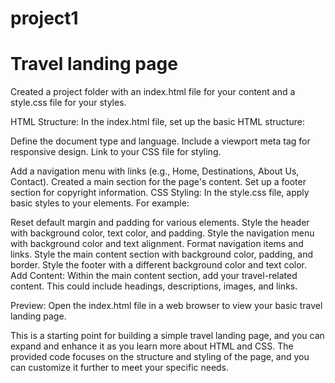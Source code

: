 # project1
# Travel landing page
 Created a project folder with an index.html file for your content and a style.css file for your styles.

HTML Structure: In the index.html file, set up the basic HTML structure:

Define the document type and language.
Include a viewport meta tag for responsive design.
Link to your CSS file for styling.

Add a navigation menu with links (e.g., Home, Destinations, About Us, Contact).
Created a main section for the page's content.
Set up a footer section for copyright information.
CSS Styling: In the style.css file, apply basic styles to your elements. For example:

Reset default margin and padding for various elements.
Style the header with background color, text color, and padding.
Style the navigation menu with background color and text alignment.
Format navigation items and links.
Style the main content section with background color, padding, and border.
Style the footer with a different background color and text color.
Add Content: Within the main content section, add your travel-related content. This could include headings, descriptions, images, and links.

Preview: Open the index.html file in a web browser to view your basic travel landing page.

This is a starting point for building a simple travel landing page, and you can expand and enhance it as you learn more about HTML and CSS. The provided code focuses on the structure and styling of the page, and you can customize it further to meet your specific needs.
